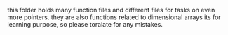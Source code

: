 this folder holds many function files and different files for tasks on even more
pointers.
they are also functions related to dimensional arrays
its for learning purpose, so please toralate for any mistakes.
